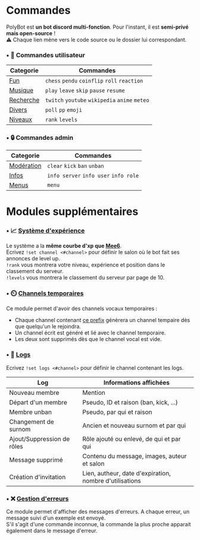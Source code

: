 # Commandes

PolyBot est **un bot discord multi-fonction**. Pour l'instant, il est **semi-privé mais open-source** !<br>
⚠️ Chaque lien mène vers le code source ou le dossier lui correspondant.<br>


### • 🧍 Commandes utilisateur

|                                            Categorie                                            |                         Commandes                       |
|-------------------------------------------------------------------------------------------------|---------------------------------------------------------|
|[Fun](https://github.com/MrSpaar/Hikari-PolyBot/blob/master/plugins/fun.py)                      | `chess` `pendu` `coinflip` `roll` `reaction`            |
|[Musique](https://github.com/MrSpaar/Hikari-PolyBot/blob/master/plugins/music.py)                | `play` `leave` `skip` `pause` `resume`                  |
|[Recherche](https://github.com/MrSpaar/Hikari-PolyBot/blob/master/plugins/search.py)             | `twitch` `youtube` `wikipedia` `anime` `meteo`          |
|[Divers](https://github.com/MrSpaar/Hikari-PolyBot/blob/master/plugins/misc.py)                  | `poll` `pp` `emoji`                                     |
|[Niveaux](https://github.com/MrSpaar/Hikari-PolyBot/blob/master/plugins/levels.py)               | `rank` `levels`                                         |

### • 🔒 Commandes admin

|                                        Categorie                                        |                                  Commandes                                |
|-----------------------------------------------------------------------------------------|---------------------------------------------------------------------------|
|[Modération](https://github.com/MrSpaar/Hikari-PolyBot/blob/master/plugins/moderation.py)| `clear` `kick` `ban` `unban`                                              |
|[Infos](https://github.com/MrSpaar/Hikari-PolyBot/blob/master/plugins/informations.py)   | `info server` `info user` `info role`                                     |
|[Menus](https://github.com/MrSpaar/Hikari-PolyBot/blob/master/plugins/utility.py)        | `menu`                                                                    |

# Modules supplémentaires

### • 📈 [Système d'expérience](https://github.com/MrSpaar/Hikari-PolyBot/blob/master/plugins/levels.py)

Le système a la **même courbe d'xp que [Mee6](https://mee6.xyz/)**. <br>
Ecrivez `!set channel <#channel>` pour définir le salon où le bot fait ses annonces de level up.<br>
`!rank` vous montrera votre niveau, expérience et position dans le classement du serveur.<br>
`!levels` vous montrera le classement du serveur par page de 10.

### • ⏲️ [Channels temporaires](https://github.com/MrSpaar/Hikari-PolyBot/blob/master/plugins/channels.py)

Ce module permet d'avoir des channels vocaux temporaires :

- Chaque channel contenant [ce prefix](https://github.com/MrSpaar/Hikari-PolyBot/blob/master/plugins/channels.py#L18) génèrera un channel tempaire dès que quelqu'un le rejoindra.
- Un channel écrit est généré et lié avec le channel temporaire.
- Les deux sont supprimés dès que le channel vocal est vide.

### • 📝 [Logs](https://github.com/MrSpaar/Hikari-PolyBot/blob/master/plugins/logs.py)

Ecrivez `!set logs <#channel>` pour définir le channel contenant les logs.

|           Log            |                Informations affichées                  |
|--------------------------|--------------------------------------------------------|
|Nouveau membre            | Mention                                                |
|Départ d'un membre        | Pseudo, ID et raison (ban, kick, ...)                  |
|Membre unban              | Pseudo, par qui et raison                              |
|Changement de surnom      | Ancien et nouveau surnom et par qui                    |
|Ajout/Suppression de rôles| Rôle ajouté ou enlevé, de qui et par qui               |
|Message supprimé          | Contenu du message, images, auteur et salon            |
|Création d'invitation     | Lien, autheur, date d'expiration, nombre d'utilisations|

### • ❌ [Gestion d'erreurs](https://github.com/MrSpaar/PolyBot/blob/master/modules/errors.py)

Ce module permet d'afficher des messages d'erreurs. A chaque erreur, un message suivi d'un exemple est envoyé.<br>
S'il s'agit d'une commande inconnue, la commande la plus proche apparait également dans le message d'erreur.

